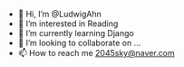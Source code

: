 - 👋 Hi, I’m @LudwigAhn
- 👀 I’m interested in Reading
- 🌱 I’m currently learning Django
- 💞️ I’m looking to collaborate on ...
- 📫 How to reach me 2045sky@naver.com

<!---
LudwigAhn/LudwigAhn is a ✨ special ✨ repository because its `README.md` (this file) appears on your GitHub profile.
You can click the Preview link to take a look at your changes.
--->
